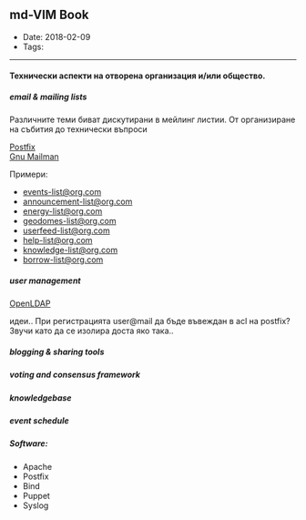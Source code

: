 ## md-VIM Book

* Date: 2018-02-09
* Tags: 


---
#### Технически аспекти на отворена организация и/или общество.

##### email & mailing lists
Различните теми биват дискутирани в мейлинг листии. От организиране на събития до технически въпроси 

[Postfix](http://www.postfix.org/)	
[Gnu Mailman](http://www.list.org/)	

Примери:

* events-list@org.com
* announcement-list@org.com
* energy-list@org.com
* geodomes-list@org.com
* userfeed-list@org.com
* help-list@org.com
* knowledge-list@org.com
* borrow-list@org.com


##### user management
[OpenLDAP](https://www.openldap.org/)	


идеи..
При регистрацията user@mail да бъде въвеждан в acl на postfix? Звучи като да се изолира доста яко така..

##### blogging & sharing tools

##### voting and consensus framework

##### knowledgebase

##### event schedule



##### Software:
* Apache
* Postfix
* Bind
* Puppet
* Syslog
